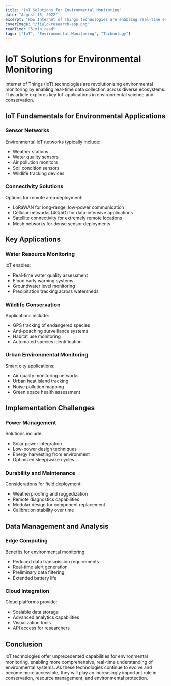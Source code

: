 ```yaml
---
title: "IoT Solutions for Environmental Monitoring"
date: "August 15, 2022"
excerpt: "How Internet of Things technologies are enabling real-time environmental monitoring and conservation"
coverImage: "/field-research-app.png"
readTime: "5 min read"
tags: ["IoT", "Environmental Monitoring", "Technology"]
---
```


# IoT Solutions for Environmental Monitoring

Internet of Things (IoT) technologies are revolutionizing environmental monitoring by enabling real-time data collection across diverse ecosystems. This article explores key IoT applications in environmental science and conservation.

## IoT Fundamentals for Environmental Applications

### Sensor Networks

Environmental IoT networks typically include:
- Weather stations
- Water quality sensors
- Air pollution monitors
- Soil condition sensors
- Wildlife tracking devices

### Connectivity Solutions

Options for remote area deployment:
- LoRaWAN for long-range, low-power communication
- Cellular networks (4G/5G) for data-intensive applications
- Satellite connectivity for extremely remote locations
- Mesh networks for dense sensor deployments

## Key Applications

### Water Resource Monitoring

IoT enables:
- Real-time water quality assessment
- Flood early warning systems
- Groundwater level monitoring
- Precipitation tracking across watersheds

### Wildlife Conservation

Applications include:
- GPS tracking of endangered species
- Anti-poaching surveillance systems
- Habitat use monitoring
- Automated species identification

### Urban Environmental Monitoring

Smart city applications:
- Air quality monitoring networks
- Urban heat island tracking
- Noise pollution mapping
- Green space health assessment

## Implementation Challenges

### Power Management

Solutions include:
- Solar power integration
- Low-power design techniques
- Energy harvesting from environment
- Optimized sleep/wake cycles

### Durability and Maintenance

Considerations for field deployment:
- Weatherproofing and ruggedization
- Remote diagnostics capabilities
- Modular design for component replacement
- Calibration stability over time

## Data Management and Analysis

### Edge Computing

Benefits for environmental monitoring:
- Reduced data transmission requirements
- Real-time alert generation
- Preliminary data filtering
- Extended battery life

### Cloud Integration

Cloud platforms provide:
- Scalable data storage
- Advanced analytics capabilities
- Visualization tools
- API access for researchers

## Conclusion

IoT technologies offer unprecedented capabilities for environmental monitoring, enabling more comprehensive, real-time understanding of environmental systems. As these technologies continue to evolve and become more accessible, they will play an increasingly important role in conservation, resource management, and environmental protection.
